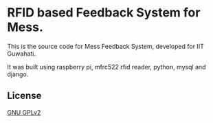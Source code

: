 # RFID based Feedback System for Mess. 

This is the source code for Mess Feedback System, developed for IIT Guwahati.

It was built using raspberry pi, mfrc522 rfid reader, python, mysql and django. 

## License

[GNU GPLv2](https://github.com/krishraghuram/mess/blob/master/LICENSE)


